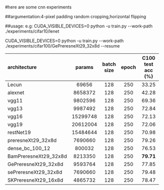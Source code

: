 #here are some cnn experiments

##argumentation:4-pixel padding random cropping,horizontal flipping

##usage:
e.g:
CUDA_VISIBLE_DEVICES=0 python -u train.py --work-path ./experiments/cifar10/lenet

CUDA_VISIBLE_DEVICES=0 python -u train.py --work-path ./experiments/cifar100/GePreresneXt29_32x8d --resume


| architecture          | params | batch size | epoch | C100 test acc (%) |
| :-------------------- | :----: | :--------: | :---: | :---------------: |
| Lecun                 |69656   |    128     |  250  |       33.25       |
| alexnet               |8658372 |    128     |  250  |       42.28       |
| vgg11                 |9802596 |    128     |  250  |       69.36       |
| vgg13                 |9987492 |    128     |  250  |       72.84       |
| vgg16                 |15299748|    128     |  250  |       72.13       |
| vgg19                 |20612004|    128     |  250  |       72.06       |
| restNet19             |15484644|    128     |  250  |       70.98       |
| preresneXt29_32x8d    |7690660 |    128     |  250  |       79.26       |
| dense_bc_100_12       |800032  |    128     |  250  |       76.53       |
| BamPreresneXt29_32x8d |8213350 |    128     |  250  |     **79.71**     |
| GePreresneXt29_32x8d  |9593764 |    128     |  250  |       77.85       |
| sePreresneXt29_32x8d  |7690660 |    128     |  250  |       79.48       |
| SKPreresneXt29_16x8d  |4865732 |    128     |  250  |       78.47       |
